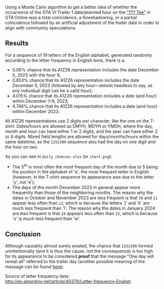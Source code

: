 Using a Monte Carlo algorithm to get a better idea of whether the occurrence of the GTA VI Trailer 1 date/planned hour on the ["??? Tee"](https://static.wikia.nocookie.net/gtawiki/images/9/97/SpecialClothing-GTAOee-%3F%3F%3FTee.jpg/revision/latest/) in GTA Online was a total coincidence, a foreshadowing, or a partial coincidence followed by an artificial adjustment of the trailer date in order to align with community speculations.

## Results

For a sequence of 19 letters of the English alphabet, generated randomly according to the letter frequency in English texts, there is a:
* 0.06% chance that its A1Z26 representation includes the date December 5, 2023 with the hour 9;
* 0.853% chance that its A1Z26 representation includes the date December 5, 2023 (followed by any hour—almost needless to say, as any individual digit can be a valid hour);
* 4.015% chance that its A1Z26 representation includes a date (and hour) within December 1–9, 2023;
* 4.746% chance that its A1Z26 representation includes a date (and hour) within December 2023.

All A1Z26 representations use 2 digits per character, like the one on the T-shirt. Dates/hours are allowed as DMYH, MDYH or YMDH, where the day, month and hour can have either 1 or 2 digits, and the year can have either 2 or 4 digits. Mixed field lengths are allowed for days/months/hours within the same datetime, as the `1252309` sequence also had the day on one digit and the hour on two.

As you can see in `daily_chances.xlsx` (or `chart.png`):
* The 5<sup>th</sup> is most often the most frequent day of the month due to 5 being the position in the alphabet of 'e', the most frequent letter in English (however, in the T-shirt sequence its appearance was due to the letter 'y', not 'e');
* The days of the month December 2023 in general appear more frequently than those of the neighboring months. The reason why the dates in October and November 2023 are less frequent is that `10` and `11` appear less often than `12`, which is because the letters 'j' and 'k' are much less frequent than 'l'. The reason why the dates in January 2024 are less frequent is that `24` appears less often than `23`, which is because 'x' is much less frequent than 'w'.

## Conclusion

Although causality almost surely existed, the chance that `1252309` formed unintentionally (and it is thus the cause, not the consequence) is too high for its appearance to be considered **proof** that the message "One day will reveal all" referred to the trailer day (another possible meaning of the message can be found [here](https://www.reddit.com/r/chiliadmystery/comments/1g0hf5j/comment/lrkxhmb/)).

Source of letter frequency data: http://en.algoritmy.net/article/40379/Letter-frequency-English
